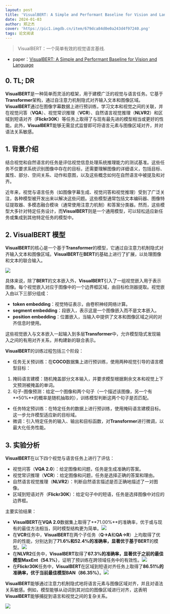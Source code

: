 ```yaml
---
layout: post
title: 'VisualBERT: A Simple and Performant Baseline for Vision and Language'
date: 2024-01-03
author: 郑之杰
cover: 'https://pic1.imgdb.cn/item/679dca84d0e0a243d4f97240.png'
tags: 论文阅读
---
```


> VisualBERT：一个简单有效的视觉语言基线.

- paper：[VisualBERT: A Simple and Performant Baseline for Vision and Language](https://arxiv.org/abs/1908.03557)

## 0. TL; DR
**VisualBERT**是一种简单而灵活的框架，用于建模广泛的视觉与语言任务。它基于**Transformer**架构，通过自注意力机制隐式对齐输入文本和图像区域。**VisualBERT**通过在图像字幕数据上进行预训练，学习文本和视觉之间的关联，并在视觉问答（**VQA**）、视觉常识推理（**VCR**）、自然语言视觉推理（**NLVR2**）和区域到短语对齐（**Flickr30K**）等任务上取得了与现有最先进的模型相当或更好的性能。此外，**VisualBERT**能够无需显式监督即可将语言元素与图像区域对齐，并对语法关系敏感。

## 1. 背景介绍

结合视觉和自然语言的任务是评估视觉信息处理系统推理能力的测试基准。这些任务不仅要求系统识别图像中存在的目标，还需要理解图像的详细语义，包括目标、属性、部分、空间关系、动作和意图，以及这些概念如何在自然语言中被提及和对齐。

近年来，视觉与语言任务（如图像字幕生成、视觉问答和视觉推理）受到了广泛关注，各种模型被开发出来以解决这些问题。这些模型通常包括文本编码器、图像特征提取器、多模态融合模块（通常使用注意力机制）和答案分类器。然而，这些模型大多针对特定任务设计，而**VisualBERT**则是一个通用模型，可以轻松适应新任务或集成到其他特定任务的模型中。

## 2. VisualBERT 模型

**VisualBERT**的核心是一个基于**Transformer**的模型，它通过自注意力机制隐式对齐输入文本和图像区域。**VisualBERT**在**BERT**的基础上进行了扩展，以处理图像和文本的联合输入。

![](https://pic1.imgdb.cn/item/679dcb83d0e0a243d4f9724c.png)

具体来说，除了**BERT**的文本嵌入外，**VisualBERT**引入了一组视觉嵌入用于表示图像。每个视觉嵌入对应于图像中的一个边界框区域，由目标检测器提取。视觉嵌入由以下三部分组成：
- **token embedding**：视觉特征表示，由卷积神经网络计算。
- **segment embedding**：段嵌入，表示这是一个图像嵌入而不是文本嵌入。
- **position embedding**：位置嵌入，当输入中提供了文本和图像区域之间的对齐信息时使用。

这些视觉嵌入与文本嵌入一起输入到多层**Transformer**中，允许模型隐式发现输入之间的有用对齐关系，并构建新的联合表示。

**VisualBERT**的训练过程包括三个阶段：
- 任务无关预训练：在**COCO**数据集上进行预训练，使用两种视觉引导的语言模型目标：
1. 掩码语言建模：随机掩盖部分文本输入，并要求模型根据剩余文本和视觉上下文预测被掩盖的单词。
2. 句子-图像预测：给定一个图像和两个句子（一个描述该图像，另一个有**50%**的概率是随机抽取的），训练模型判断这两个句子是否匹配。
- 任务特定预训练：在特定任务的数据上进行预训练，使用掩码语言建模目标。这一步允许模型适应新的目标域。
- 微调：引入特定任务的输入、输出和目标函数，对**Transformer**进行微调，以最大化任务性能。

## 3. 实验分析

**VisualBERT**在以下四个视觉与语言任务上进行了评估：
- 视觉问答（**VQA 2.0**）：给定图像和问题，任务是生成准确的答案。
- 视觉常识推理（**VCR**）：给定图像和问题，任务是选择正确的答案和理由。
- 自然语言视觉推理（**NLVR2**）：判断自然语言描述是否正确地描述了一对图像。
- 区域到短语对齐（**Flickr30K**）：给定句子中的短语，任务是选择图像中对应的边界框。

主要实验结果：
- **VisualBERT**在**VQA 2.0**数据集上取得了**71.00%**的准确率，优于或与现有的最佳方法相当，同时模型结构更为简单。![](https://pic1.imgdb.cn/item/679dccf2d0e0a243d4f97259.png)
- 在**VCR**任务中，**VisualBERT**在两个子任务（**Q→A**和**QA→R**）上均取得了优异的性能，分别达到了**71.6%**和**52.4%**的准确率，显著优于基于**BERT**的模型。![](https://pic1.imgdb.cn/item/679dcd26d0e0a243d4f9725f.png)
- 在**NLVR2**任务中，**VisualBERT**取得了**67.3%**的准确率，显著优于之前的最佳模型**MaxEnt（54.1%）**，证明了预训练在跨领域任务中的有效性。![](https://pic1.imgdb.cn/item/679dcd44d0e0a243d4f97261.png)
- 在**Flickr30K**任务中，**VisualBERT**在区域到短语对齐任务上取得了**86.51%**的准确率，优于当前最佳模型**BAN（86.35%）**。![](https://pic1.imgdb.cn/item/679dcd62d0e0a243d4f97263.png)

**VisualBERT**能够通过注意力机制隐式地将语言元素与图像区域对齐，并且对语法关系敏感。例如，模型能够从动词到其对应的图像区域进行对齐，这表明**VisualBERT**能够捕捉到语言和视觉之间的复杂关系。

![](https://pic1.imgdb.cn/item/679dcd9fd0e0a243d4f97265.png)
